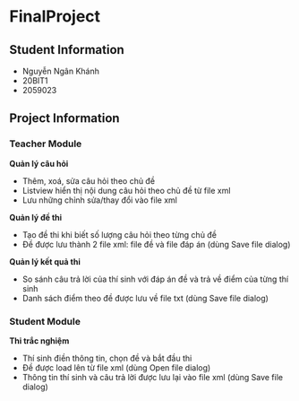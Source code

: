 # FinalProject

## Student Information
- Nguyễn Ngân Khánh
- 20BIT1
- 2059023

## Project Information
### Teacher Module
  **Quản lý câu hỏi**
  - Thêm, xoá, sửa câu hỏi theo chủ đề
  - Listview hiển thị nội dung câu hỏi theo chủ đề từ file xml
  - Lưu những chỉnh sửa/thay đổi vào file xml
  
  **Quản lý đề thi**
  - Tạo đề thi khi biết số lượng câu hỏi theo từng chủ đề
  - Đề được lưu thành 2 file xml: file đề và file đáp án (dùng Save file dialog)
  
  **Quản lý kết quả thi**
  - So sánh câu trả lời của thí sinh với đáp án đề và trả về điểm của từng thí sinh
  - Danh sách điểm theo đề được lưu về file txt (dùng Save file dialog)
  

### Student Module
  **Thi trắc nghiệm**
  - Thí sinh điền thông tin, chọn đề và bắt đầu thi
  - Đề được load lên từ file xml (dùng Open file dialog)
  - Thông tin thí sinh và câu trả lời được lưu lại vào file xml (dùng Save file dialog)
